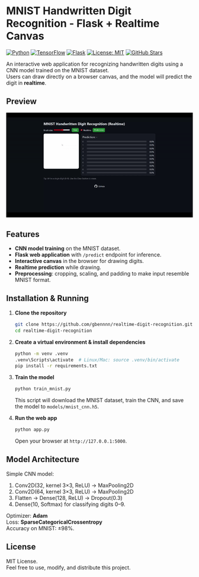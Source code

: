 # MNIST Handwritten Digit Recognition - Flask + Realtime Canvas

[![Python](https://img.shields.io/badge/Python-3.10%2B-blue?logo=python)](https://www.python.org/)
[![TensorFlow](https://img.shields.io/badge/TensorFlow-2.19-orange?logo=tensorflow)](https://www.tensorflow.org/)
[![Flask](https://img.shields.io/badge/Flask-3.1-black?logo=flask)](https://flask.palletsprojects.com/)
[![License: MIT](https://img.shields.io/badge/License-MIT-green.svg)](LICENSE)
[![GitHub Stars](https://img.shields.io/github/stars/gbennnn/realtime-digit-recognition?style=social)](https://github.com/gbennnn/realtime-digit-recognition)

An interactive web application for recognizing handwritten digits using a CNN model trained on the MNIST dataset.  
Users can draw directly on a browser canvas, and the model will predict the digit in **realtime**.

## Preview
![Preview App](static/preview.gif) 

## Features
- **CNN model training** on the MNIST dataset.
- **Flask web application** with `/predict` endpoint for inference.
- **Interactive canvas** in the browser for drawing digits.
- **Realtime prediction** while drawing.
- **Preprocessing**: cropping, scaling, and padding to make input resemble MNIST format.

## Installation & Running

1. **Clone the repository**
    ```bash
    git clone https://github.com/gbennnn/realtime-digit-recognition.git
    cd realtime-digit-recognition
    ```

2. **Create a virtual environment & install dependencies**

    ```bash
    python -m venv .venv
    .venv\Scripts\activate  # Linux/Mac: source .venv/bin/activate
    pip install -r requirements.txt
    ```

3. **Train the model**

    ```bash
    python train_mnist.py
    ```

    This script will download the MNIST dataset, train the CNN, and save the model to `models/mnist_cnn.h5`.

4. **Run the web app**

    ```bash
    python app.py
    ```

    Open your browser at `http://127.0.0.1:5000`.

## Model Architecture

Simple CNN model:

1. Conv2D(32, kernel 3×3, ReLU) → MaxPooling2D
2. Conv2D(64, kernel 3×3, ReLU) → MaxPooling2D
3. Flatten → Dense(128, ReLU) → Dropout(0.3)
4. Dense(10, Softmax) for classifying digits 0–9.

Optimizer: **Adam**  
Loss: **SparseCategoricalCrossentropy**  
Accuracy on MNIST: ±98%.

## License

MIT License.  
Feel free to use, modify, and distribute this project.
